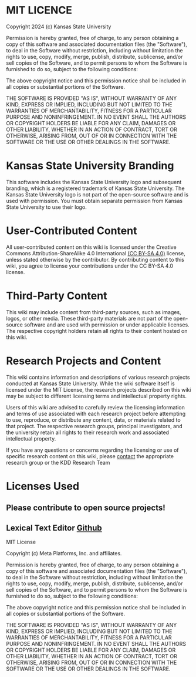 # MIT LICENCE

Copyright 2024 (c) Kansas State University 

Permission is hereby granted, free of charge, to any person obtaining a copy
of this software and associated documentation files (the "Software"), to deal
in the Software without restriction, including without limitation the rights
to use, copy, modify, merge, publish, distribute, sublicense, and/or sell
copies of the Software, and to permit persons to whom the Software is
furnished to do so, subject to the following conditions:

The above copyright notice and this permission notice shall be included in all
copies or substantial portions of the Software.

THE SOFTWARE IS PROVIDED "AS IS", WITHOUT WARRANTY OF ANY KIND, EXPRESS OR
IMPLIED, INCLUDING BUT NOT LIMITED TO THE WARRANTIES OF MERCHANTABILITY,
FITNESS FOR A PARTICULAR PURPOSE AND NONINFRINGEMENT. IN NO EVENT SHALL THE
AUTHORS OR COPYRIGHT HOLDERS BE LIABLE FOR ANY CLAIM, DAMAGES OR OTHER
LIABILITY, WHETHER IN AN ACTION OF CONTRACT, TORT OR OTHERWISE, ARISING FROM,
OUT OF OR IN CONNECTION WITH THE SOFTWARE OR THE USE OR OTHER DEALINGS IN THE
SOFTWARE.

# Kansas State University Branding

This software includes the Kansas State University logo and subsequent 
branding, which is a registered trademark of Kansas State University. The 
Kansas State University logo is not part of the open-source software and is
used with permission. You must obtain separate permission from Kansas State 
University to use their logo.

# User-Contributed Content
All user-contributed content on this wiki is licensed under the Creative 
Commons Attribution-ShareAlike 4.0 International 
[(CC BY-SA 4.0)](https://creativecommons.org/licenses/by-sa/4.0/) license, 
unless stated otherwise by the contributor. By contributing content to this 
wiki, you agree to license your contributions under the CC BY-SA 4.0 license.

# Third-Party Content
This wiki may include content from third-party sources, such as images, logos,
or other media. These third-party materials are not part of the open-source 
software and are used with permission or under applicable licenses. The 
respective copyright holders retain all rights to their content hosted on this
wiki.

# Research Projects and Content
This wiki contains information and descriptions of various research projects 
conducted at Kansas State University. While the wiki software itself is licensed 
under the MIT License, the research projects described on this wiki may be 
subject to different licensing terms and intellectual property rights.

Users of this wiki are advised to carefully review the licensing information 
and terms of use associated with each research project before attempting to 
use, reproduce, or distribute any content, data, or materials related to that 
project. The respective research groups, principal investigators, and the 
university retain all rights to their research work and associated 
intellectual property.

If you have any questions or concerns regarding the licensing or use of 
specific research content on this wiki, please [contact](/contact) the appropriate 
research group or the KDD Research Team

# Licenses Used

## Please contribute to open source projects!

## Lexical Text Editor [Github](https://github.com/facebook/lexical)

MIT License

Copyright (c) Meta Platforms, Inc. and affiliates.

Permission is hereby granted, free of charge, to any person obtaining a copy
of this software and associated documentation files (the "Software"), to deal
in the Software without restriction, including without limitation the rights
to use, copy, modify, merge, publish, distribute, sublicense, and/or sell
copies of the Software, and to permit persons to whom the Software is
furnished to do so, subject to the following conditions:

The above copyright notice and this permission notice shall be included in all
copies or substantial portions of the Software.

THE SOFTWARE IS PROVIDED "AS IS", WITHOUT WARRANTY OF ANY KIND, EXPRESS OR
IMPLIED, INCLUDING BUT NOT LIMITED TO THE WARRANTIES OF MERCHANTABILITY,
FITNESS FOR A PARTICULAR PURPOSE AND NONINFRINGEMENT. IN NO EVENT SHALL THE
AUTHORS OR COPYRIGHT HOLDERS BE LIABLE FOR ANY CLAIM, DAMAGES OR OTHER
LIABILITY, WHETHER IN AN ACTION OF CONTRACT, TORT OR OTHERWISE, ARISING FROM,
OUT OF OR IN CONNECTION WITH THE SOFTWARE OR THE USE OR OTHER DEALINGS IN THE
SOFTWARE.